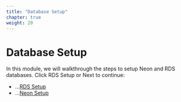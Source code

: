 ```yaml
---
title: "Database Setup"
chapter: true
weight: 20
---
```


# Database Setup

In this module, we will walkthrough the steps to setup Neon and RDS databases.
Click RDS Setup or Next to continue:

* ...[RDS Setup](./1-rdssetup/)
* ...[Neon Setup](./2-neonsetup/)

